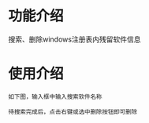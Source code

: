 # 功能介绍

搜索、删除windows注册表内残留软件信息  


# 使用介绍
```
如下图，输入框中输入搜索软件名称
```

```
待搜索完成后，点击右键或选中删除按钮即可删除
```






